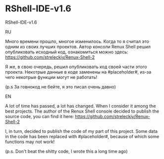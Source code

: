 # RShell-IDE-v1.6
RShell-IDE-v1.6

RU

Много времени прошло, многое изменилось. Когда то я считал это одним из своих лучших проектов.
Автор консоли Renux Shell решил опубликовать исходный код, ознакомиться можно здесь: https://github.com/streleckiy/Renux-Shell-2

Я же, в свою очередь, решил опубликовать код своей части этого проекта.
Некотрые данные в коде заменены на #placeholder#, из-за чего некотрые функции могут не работать!

(p.s За говнокод не бейте, я это писал очень давно)


EN

A lot of time has passed, a lot has changed. When I consider it among the best projects.
The author of the Renux Shell console decided to publish the source code, you can find it here: https://github.com/streleckiy/Renux-Shell-2

I, in turn, decided to publish the code of my part of this project.
Some data in the code has been replaced with #placeholder#, because of which some functions may not work!

(p.s. Don't beat the shitty code, I wrote this a long time ago)
